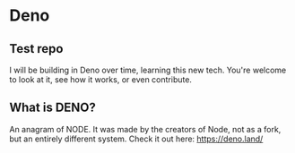 # Deno

## Test repo
I will be building in Deno over time, learning this new tech. You're welcome to look at it, see how it works, or even contribute.

## What is DENO?
An anagram of NODE. It was made by the creators of Node, not as a fork, but an entirely different system. Check it out here:
https://deno.land/
